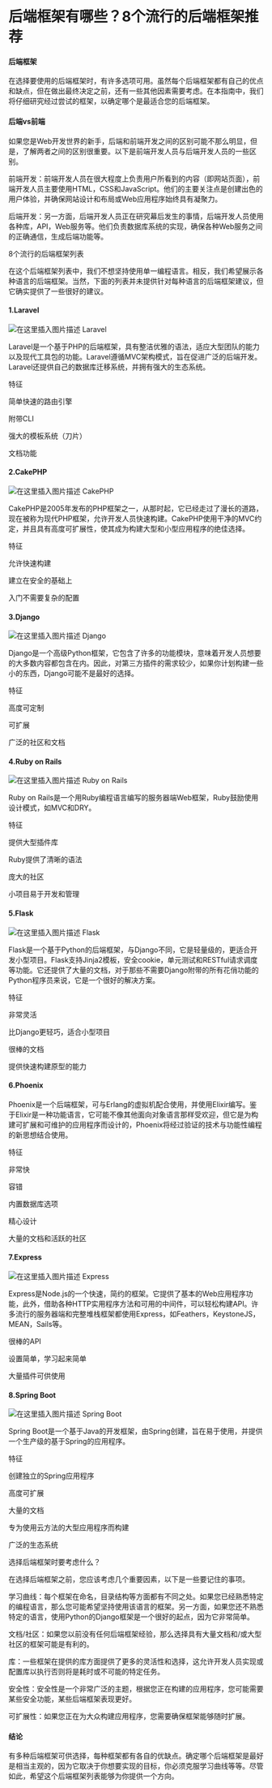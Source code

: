 # 后端框架有哪些？8个流行的后端框架推荐

#### 后端框架

在选择要使用的后端框架时，有许多选项可用。虽然每个后端框架都有自己的优点和缺点，但在做出最终决定之前，还有一些其他因素需要考虑。在本指南中，我们将仔细研究经过尝试的框架，以确定哪个是最适合您的后端框架。

#### 后端vs前端

如果您是Web开发世界的新手，后端和前端开发之间的区别可能不那么明显，但是，了解两者之间的区别很重要。以下是前端开发人员与后端开发人员的一些区别。

前端开发：前端开发人员在很大程度上负责用户所看到的内容（即网站页面），前端开发人员主要使用HTML，CSS和JavaScript。他们的主要关注点是创建出色的用户体验，并确保网站设计和布局或Web应用程序始终具有凝聚力。

后端开发：另一方面，后端开发人员正在研究幕后发生的事情，后端开发人员使用各种库，API，Web服务等。他们负责数据库系统的实现，确保各种Web服务之间的正确通信，生成后端功能等。

8个流行的后端框架列表

在这个后端框架列表中，我们不想坚持使用单一编程语言。相反，我们希望展示各种语言的后端框架。当然，下面的列表并未提供针对每种语言的后端框架建议，但它确实提供了一些很好的建议。

#### 1.Laravel

![在这里插入图片描述](https://imgconvert.csdnimg.cn/aHR0cHM6Ly93d3cuc2ltY2YuY2Mvd3AtY29udGVudC91cGxvYWRzLzIwMTkvMDQvTGFyYXZlbC5wbmc?x-oss-process=image/format,png#pic_center)
Laravel

Laravel是一个基于PHP的后端框架，具有整洁优雅的语法，适应大型团队的能力以及现代工具包的功能。Laravel遵循MVC架构模式，旨在促进广泛的后端开发。Laravel还提供自己的数据库迁移系统，并拥有强大的生态系统。

特征

简单快速的路由引擎

附带CLI

强大的模板系统（刀片）

文档功能

#### 2.CakePHP

![在这里插入图片描述](https://imgconvert.csdnimg.cn/aHR0cHM6Ly93d3cuc2ltY2YuY2Mvd3AtY29udGVudC91cGxvYWRzLzIwMTkvMDQvQ2FrZVBIUC5wbmc?x-oss-process=image/format,png)
CakePHP

CakePHP是2005年发布的PHP框架之一，从那时起，它已经走过了漫长的道路，现在被称为现代PHP框架，允许开发人员快速构建。CakePHP使用干净的MVC约定，并且具有高度可扩展性，使其成为构建大型和小型应用程序的绝佳选择。

特征

允许快速构建

建立在安全的基础上

入门不需要复杂的配置

#### 3.Django

![在这里插入图片描述](https://imgconvert.csdnimg.cn/aHR0cHM6Ly93d3cuc2ltY2YuY2Mvd3AtY29udGVudC91cGxvYWRzLzIwMTkvMDQvRGphbmdvLnBuZw?x-oss-process=image/format,png#pic_center)
Django

Django是一个高级Python框架，它包含了许多的功能模块，意味着开发人员想要的大多数内容都包含在内。因此，对第三方插件的需求较少，如果你计划构建一些小的东西，Django可能不是最好的选择。

特征

高度可定制

可扩展

广泛的社区和文档

#### 4.Ruby on Rails

![在这里插入图片描述](https://imgconvert.csdnimg.cn/aHR0cHM6Ly93d3cuc2ltY2YuY2Mvd3AtY29udGVudC91cGxvYWRzLzIwMTkvMDQvUnVieS1vbi1SYWlscy5wbmc?x-oss-process=image/format,png#pic_center)
Ruby on Rails

Ruby on Rails是一个用Ruby编程语言编写的服务器端Web框架，Ruby鼓励使用设计模式，如MVC和DRY。

特征

提供大型插件库

Ruby提供了清晰的语法

庞大的社区

小项目易于开发和管理

#### 5.Flask

![在这里插入图片描述](https://imgconvert.csdnimg.cn/aHR0cHM6Ly93d3cuc2ltY2YuY2Mvd3AtY29udGVudC91cGxvYWRzLzIwMTkvMDQvRmxhc2sucG5n?x-oss-process=image/format,png#pic_center)
Flask

Flask是一个基于Python的后端框架，与Django不同，它是轻量级的，更适合开发小型项目。Flask支持Jinja2模板，安全cookie，单元测试和RESTful请求调度等功能。它还提供了大量的文档，对于那些不需要Django附带的所有花俏功能的Python程序员来说，它是一个很好的解决方案。

特征

非常灵活

比Django更轻巧，适合小型项目

很棒的文档

提供快速构建原型的能力

#### 6.Phoenix

Phoenix是一个后端框架，可与Erlang的虚拟机配合使用，并使用Elixir编写。鉴于Elixir是一种功能语言，它可能不像其他面向对象语言那样受欢迎，但它是为构建可扩展和可维护的应用程序而设计的，Phoenix将经过验证的技术与功能性编程的新思想结合使用。

特征

非常快

容错

内置数据库选项

精心设计

大量的文档和活跃的社区

#### 7.Express

![在这里插入图片描述](https://imgconvert.csdnimg.cn/aHR0cHM6Ly93d3cuc2ltY2YuY2Mvd3AtY29udGVudC91cGxvYWRzLzIwMTkvMDQvRXhwcmVzcy5wbmc?x-oss-process=image/format,png#pic_center)
Express

Express是Node.js的一个快速，简约的框架。它提供了基本的Web应用程序功能，此外，借助各种HTTP实用程序方法和可用的中间件，可以轻松构建API。许多流行的服务器端和完整堆栈框架都使用Express，如Feathers，KeystoneJS，MEAN，Sails等。

很棒的API

设置简单，学习起来简单

大量插件可供使用

#### 8.Spring Boot

![在这里插入图片描述](https://imgconvert.csdnimg.cn/aHR0cHM6Ly93d3cuc2ltY2YuY2Mvd3AtY29udGVudC91cGxvYWRzLzIwMTkvMDQvU3ByaW5nLUJvb3QucG5n?x-oss-process=image/format,png#pic_center)
Spring Boot

Spring Boot是一个基于Java的开发框架，由Spring创建，旨在易于使用，并提供一个生产级的基于Spring的应用程序。

特征

创建独立的Spring应用程序

高度可扩展

大量的文档

专为使用云方法的大型应用程序而构建

广泛的生态系统

选择后端框架时要考虑什么？

在选择后端框架之前，您应该考虑几个重要因素，以下是一些要记住的事项。

学习曲线：每个框架在命名，目录结构等方面都有不同之处。如果您已经熟悉特定的编程语言，那么您可能希望坚持使用该语言的框架。另一方面，如果您还不熟悉特定的语言，使用Python的Django框架是一个很好的起点，因为它非常简单。

文档/社区：如果您以前没有任何后端框架经验，那么选择具有大量文档和/或大型社区的框架可能是有利的。

库：一些框架在提供的库方面提供了更多的灵活性和选择，这允许开发人员实现或配置库以执行否则将是耗时或不可能的特定任务。

安全性：安全性是一个非常广泛的主题，根据您正在构建的应用程序，您可能需要某些安全功能，某些后端框架表现更好。

可扩展性：如果您正在为大众构建应用程序，您需要确保框架能够随时扩展。

#### 结论

有多种后端框架可供选择，每种框架都有各自的优缺点。确定哪个后端框架是最好是相当主观的，因为它取决于你想要实现的目标，你必须克服学习曲线等等。尽管如此，希望这个后端框架列表能够为你提供一个方向。